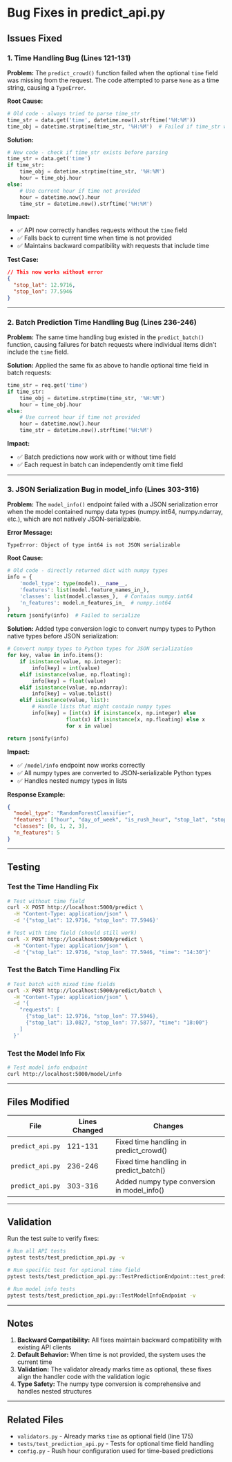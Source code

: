 # Bug Fixes in predict_api.py

## Issues Fixed

### 1. Time Handling Bug (Lines 121-131)

**Problem:**
The `predict_crowd()` function failed when the optional `time` field was missing from the request. The code attempted to parse `None` as a time string, causing a `TypeError`.

**Root Cause:**
```python
# Old code - always tried to parse time_str
time_str = data.get('time', datetime.now().strftime('%H:%M'))
time_obj = datetime.strptime(time_str, '%H:%M')  # Failed if time_str was None
```

**Solution:**
```python
# New code - check if time_str exists before parsing
time_str = data.get('time')
if time_str:
    time_obj = datetime.strptime(time_str, '%H:%M')
    hour = time_obj.hour
else:
    # Use current hour if time not provided
    hour = datetime.now().hour
    time_str = datetime.now().strftime('%H:%M')
```

**Impact:**
- ✅ API now correctly handles requests without the `time` field
- ✅ Falls back to current time when time is not provided
- ✅ Maintains backward compatibility with requests that include time

**Test Case:**
```json
// This now works without error
{
  "stop_lat": 12.9716,
  "stop_lon": 77.5946
}
```

---

### 2. Batch Prediction Time Handling Bug (Lines 236-246)

**Problem:**
The same time handling bug existed in the `predict_batch()` function, causing failures for batch requests where individual items didn't include the `time` field.

**Solution:**
Applied the same fix as above to handle optional time field in batch requests:
```python
time_str = req.get('time')
if time_str:
    time_obj = datetime.strptime(time_str, '%H:%M')
    hour = time_obj.hour
else:
    # Use current hour if time not provided
    hour = datetime.now().hour
    time_str = datetime.now().strftime('%H:%M')
```

**Impact:**
- ✅ Batch predictions now work with or without time field
- ✅ Each request in batch can independently omit time field

---

### 3. JSON Serialization Bug in model_info (Lines 303-316)

**Problem:**
The `model_info()` endpoint failed with a JSON serialization error when the model contained numpy data types (numpy.int64, numpy.ndarray, etc.), which are not natively JSON-serializable.

**Error Message:**
```
TypeError: Object of type int64 is not JSON serializable
```

**Root Cause:**
```python
# Old code - directly returned dict with numpy types
info = {
    'model_type': type(model).__name__,
    'features': list(model.feature_names_in_),
    'classes': list(model.classes_),  # Contains numpy.int64
    'n_features': model.n_features_in_  # numpy.int64
}
return jsonify(info)  # Failed to serialize
```

**Solution:**
Added type conversion logic to convert numpy types to Python native types before JSON serialization:

```python
# Convert numpy types to Python types for JSON serialization
for key, value in info.items():
    if isinstance(value, np.integer):
        info[key] = int(value)
    elif isinstance(value, np.floating):
        info[key] = float(value)
    elif isinstance(value, np.ndarray):
        info[key] = value.tolist()
    elif isinstance(value, list):
        # Handle lists that might contain numpy types
        info[key] = [int(x) if isinstance(x, np.integer) else 
                   float(x) if isinstance(x, np.floating) else x 
                   for x in value]

return jsonify(info)
```

**Impact:**
- ✅ `/model/info` endpoint now works correctly
- ✅ All numpy types are converted to JSON-serializable Python types
- ✅ Handles nested numpy types in lists

**Response Example:**
```json
{
  "model_type": "RandomForestClassifier",
  "features": ["hour", "day_of_week", "is_rush_hour", "stop_lat", "stop_lon"],
  "classes": [0, 1, 2, 3],
  "n_features": 5
}
```

---

## Testing

### Test the Time Handling Fix

```bash
# Test without time field
curl -X POST http://localhost:5000/predict \
  -H "Content-Type: application/json" \
  -d '{"stop_lat": 12.9716, "stop_lon": 77.5946}'

# Test with time field (should still work)
curl -X POST http://localhost:5000/predict \
  -H "Content-Type: application/json" \
  -d '{"stop_lat": 12.9716, "stop_lon": 77.5946, "time": "14:30"}'
```

### Test the Batch Time Handling Fix

```bash
# Test batch with mixed time fields
curl -X POST http://localhost:5000/predict/batch \
  -H "Content-Type: application/json" \
  -d '{
    "requests": [
      {"stop_lat": 12.9716, "stop_lon": 77.5946},
      {"stop_lat": 13.0827, "stop_lon": 77.5877, "time": "18:00"}
    ]
  }'
```

### Test the Model Info Fix

```bash
# Test model info endpoint
curl http://localhost:5000/model/info
```

---

## Files Modified

| File | Lines Changed | Changes |
|------|---------------|---------|
| `predict_api.py` | 121-131 | Fixed time handling in predict_crowd() |
| `predict_api.py` | 236-246 | Fixed time handling in predict_batch() |
| `predict_api.py` | 303-316 | Added numpy type conversion in model_info() |

---

## Validation

Run the test suite to verify fixes:

```bash
# Run all API tests
pytest tests/test_prediction_api.py -v

# Run specific test for optional time field
pytest tests/test_prediction_api.py::TestPredictionEndpoint::test_prediction_without_optional_fields -v

# Run model info tests
pytest tests/test_prediction_api.py::TestModelInfoEndpoint -v
```

---

## Notes

1. **Backward Compatibility:** All fixes maintain backward compatibility with existing API clients
2. **Default Behavior:** When time is not provided, the system uses the current time
3. **Validation:** The validator already marks time as optional, these fixes align the handler code with the validation logic
4. **Type Safety:** The numpy type conversion is comprehensive and handles nested structures

---

## Related Files

- `validators.py` - Already marks `time` as optional field (line 175)
- `tests/test_prediction_api.py` - Tests for optional time field handling
- `config.py` - Rush hour configuration used for time-based predictions
